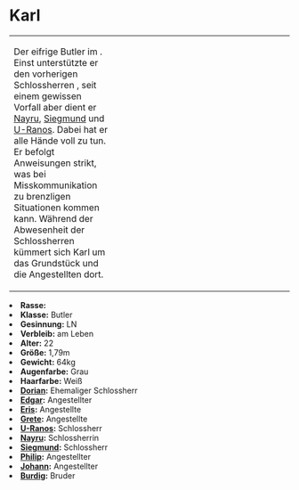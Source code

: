 # Karl

<primary-label ref="npc"/>

<secondary-label ref="faergria"/>

<secondary-label ref="thaugrien"/>

<table>
<tr><td>
<p>
Der eifrige Butler im <a href="Duensberg-Plateau.md" anchor="jagdschloss-d-nsberg"></a>. Einst unterstützte er den
vorherigen Schlossherren <a href="Dorian.md"></a>, seit einem gewissen Vorfall aber dient er
<a href="Nayru.md">Nayru</a>, <a href="Siegmund.md">Siegmund</a> und <a href="U-Ranos.md">U-Ranos</a>. Dabei hat er
alle Hände voll zu tun. Er befolgt Anweisungen strikt, was bei Misskommunikation zu brenzligen Situationen kommen kann.
Während der Abwesenheit der Schlossherren kümmert sich Karl um das Grundstück und die Angestellten dort.
</p>

</td><td width="300">
<!-- Edit here -->
<img src="karl.png" alt="" />
</td></tr>
</table>

<procedure title="Allgemeine Informationen">
<list columns="3">
<li><b>Rasse:</b> <a href="Folks.md" anchor="menschen"></a></li>
<li><b>Klasse:</b> Butler</li>
<li><b>Gesinnung:</b> LN</li>
<li><b>Verbleib:</b> am Leben</li>
</list>
</procedure>

<procedure title="Aussehen">
<list columns="3">
<li><b>Alter:</b> 22</li>
<li><b>Größe:</b> 1,79m</li>
<li><b>Gewicht:</b> 64kg</li>
<li><b>Augenfarbe:</b> Grau</li>
<li><b>Haarfarbe:</b> Weiß</li>
</list>
</procedure>

<procedure title="Beziehungen">
<list columns="3">
<li><b><a href="Dorian.md">Dorian</a>:</b> Ehemaliger Schlossherr</li>
<li><b><a href="Edgar.md">Edgar</a>:</b> Angestellter</li>
<li><b><a href="Eris.md">Eris</a>:</b> Angestellte</li>
<li><b><a href="Grete.md">Grete</a>:</b> Angestellte</li>
<li><b><a href="U-Ranos.md">U-Ranos</a>:</b> Schlossherr</li>
<li><b><a href="Nayru.md">Nayru</a>:</b> Schlossherrin</li>
<li><b><a href="Siegmund.md">Siegmund</a>:</b> Schlossherr</li>
<li><b><a href="Philip.md">Philip</a>:</b> Angestellter</li>
<li><b><a href="Johann.md">Johann</a>:</b> Angestellter</li>
<li><b><a href="Burdig.md">Burdig</a>:</b> Bruder</li>
</list>
</procedure>

<!--
## Notizen

- **Ziele:** 
- **Geheimnisse:** 
-->